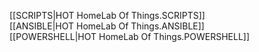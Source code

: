 [[SCRIPTS|HOT HomeLab Of Things.SCRIPTS]]<br>
[[ANSIBLE|HOT HomeLab Of Things.ANSIBLE]]<br>
[[POWERSHELL|HOT HomeLab Of Things.POWERSHELL]]
